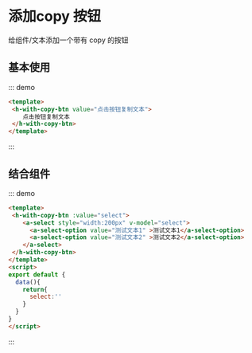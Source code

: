 # 添加copy 按钮

给组件/文本添加一个带有 copy 的按钮

## 基本使用

::: demo

```html
<template>
 <h-with-copy-btn value="点击按钮复制文本">
    点击按钮复制文本
 </h-with-copy-btn>
</template>
```

:::

## 结合组件

::: demo

```html
<template>
 <h-with-copy-btn :value="select">
    <a-select style="width:200px" v-model="select">
      <a-select-option value="测试文本1" >测试文本1</a-select-option>
      <a-select-option value="测试文本2" >测试文本2</a-select-option>
    </a-select>
 </h-with-copy-btn>
</template>
<script>
export default {
  data(){
    return{
      select:''
    }
  }
}
</script>
```

:::
